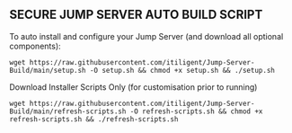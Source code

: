 
## SECURE JUMP SERVER AUTO BUILD SCRIPT
To auto install and configure your Jump Server (and download all optional components):

    wget https://raw.githubusercontent.com/itiligent/Jump-Server-Build/main/setup.sh -O setup.sh && chmod +x setup.sh && ./setup.sh
    
  Download Installer Scripts Only (for customisation prior to running) 
    
    wget https://raw.githubusercontent.com/itiligent/Jump-Server-Build/main/refresh-scripts.sh -O refresh-scripts.sh && chmod +x refresh-scripts.sh && ./refresh-scripts.sh
